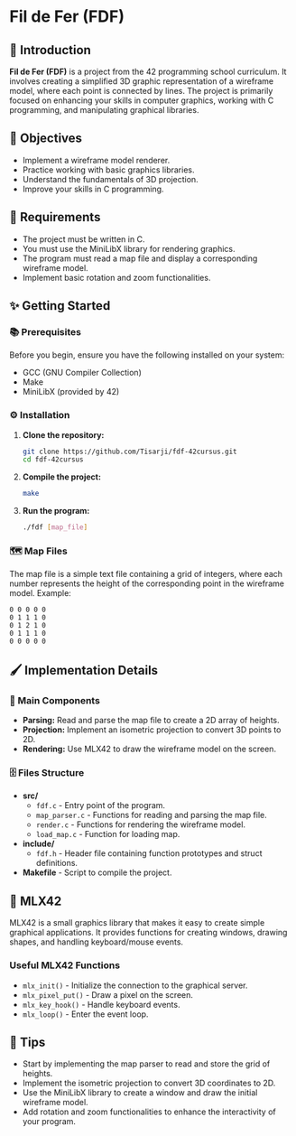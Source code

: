 # Fil de Fer (FDF)

## 📝 Introduction

**Fil de Fer (FDF)** is a project from the 42 programming school curriculum. It involves creating a simplified 3D graphic representation of a wireframe model, where each point is connected by lines. The project is primarily focused on enhancing your skills in computer graphics, working with C programming, and manipulating graphical libraries.

## 🧨 Objectives

- Implement a wireframe model renderer.
- Practice working with basic graphics libraries.
- Understand the fundamentals of 3D projection.
- Improve your skills in C programming.

## 🧾 Requirements

- The project must be written in C.
- You must use the MiniLibX library for rendering graphics.
- The program must read a map file and display a corresponding wireframe model.
- Implement basic rotation and zoom functionalities.

## ✨ Getting Started

### 📚 Prerequisites

Before you begin, ensure you have the following installed on your system:

- GCC (GNU Compiler Collection)
- Make
- MiniLibX (provided by 42)

### ⚙️ Installation

1. **Clone the repository:**

   ```sh
   git clone https://github.com/Tisarji/fdf-42cursus.git
   cd fdf-42cursus
   ```

2. **Compile the project:**

   ```sh
   make
   ```

3. **Run the program:**

   ```sh
   ./fdf [map_file]
   ```

### 🗺️ Map Files

The map file is a simple text file containing a grid of integers, where each number represents the height of the corresponding point in the wireframe model. Example:

```
0 0 0 0 0
0 1 1 1 0
0 1 2 1 0
0 1 1 1 0
0 0 0 0 0
```

## 🖌️ Implementation Details

### 🧠 Main Components

- **Parsing:** Read and parse the map file to create a 2D array of heights.
- **Projection:** Implement an isometric projection to convert 3D points to 2D.
- **Rendering:** Use MLX42 to draw the wireframe model on the screen.

### 🗄️ Files Structure

- **src/**
  - `fdf.c` - Entry point of the program.
  - `map_parser.c` - Functions for reading and parsing the map file.
  - `render.c` - Functions for rendering the wireframe model.
  - `load_map.c` - Function for loading map.
- **include/**
  - `fdf.h` - Header file containing function prototypes and struct definitions.
- **Makefile** - Script to compile the project.

## 🎨 MLX42

MLX42 is a small graphics library that makes it easy to create simple graphical applications. It provides functions for creating windows, drawing shapes, and handling keyboard/mouse events.

### Useful MLX42 Functions

- `mlx_init()` - Initialize the connection to the graphical server.
- `mlx_pixel_put()` - Draw a pixel on the screen.
- `mlx_key_hook()` - Handle keyboard events.
- `mlx_loop()` - Enter the event loop.

## 🔔 Tips

- Start by implementing the map parser to read and store the grid of heights.
- Implement the isometric projection to convert 3D coordinates to 2D.
- Use the MiniLibX library to create a window and draw the initial wireframe model.
- Add rotation and zoom functionalities to enhance the interactivity of your program.
